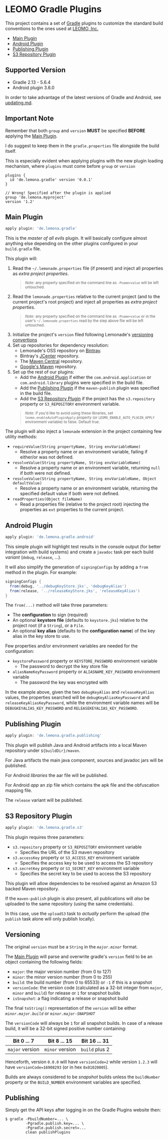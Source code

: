 LEOMO Gradle Plugins
===========================

This project contains a set of [Gradle](http://gradle.org/) plugins to
customize the standard build conventions to the ones used at
[LEOMO, Inc.](http://leomo.io/)

* [Main Plugin](#main-plugin)
* [Android Plugin](#android-plugin)
* [Publishing Plugin](#publishing-plugin)
* [S3 Repository Plugin](#s3-repository-plugin)

Supported Version
-----------------
* Gradle 2.13 - 5.6.4
* Android plugin 3.6.0

In order to take advantage of the latest versions of Gradle and Android, see  [updating.md](updating.md).

Important Note
--------------

Remember that both `group` and `version` **MUST** be specified **BEFORE**
applying the [Main Plugin](#main-plugin).

I do suggest to keep them in the `gradle.properties` file alongside the build
itself.

This is especially evident when applying plugins with the new plugin loading
mechanism, where `plugins` must come before `group` or `version`

```
plugins {
  id 'de.lemona.gradle' version '0.0.1'
}

// Wrong! Specified after the plugin is applied
group 'de.lemona.myproject'
version '1.2'
```


Main Plugin
-----------

```groovy
apply plugin: 'de.lemona.gradle'
```

This is the _master of all evils_ plugin. It will basically configure almost
anything else depending on the other plugins configured in your `build.gradle`
file.

This plugin will:

1. Read the `~/.lemonade.properties` file (if present) and inject all properties
   as _extra project properties_.
   > <small>_Note:_ any property specified on the command line as `-Pname=value`
   > will be left untouched.</small>
2. Read the `lemonade.properties` relative to the current project (and to the
   current project's root project) and inject all properties as _extra project
   properties_.
   > <small>_Note:_ any property specified on the command line as `-Pname=value`
   > or in the user's `~/.lemonade.properties` read by the step above file will
   > be left untouched.</small>
3. Initialize the project's `version` filed following Lemonade's
   [versioning convertions](#versioning)
4. Set up repositories for dependency resolution:
   * Lemonade's OSS repository on [Bintray](https://bintray.com/lemonade/maven).
   * Bintray's [JCenter](https://bintray.com/lemonade/maven) repository.
   * The [Maven Central](http://search.maven.org/) repository.
   * [Google's Maven](https://maven.google.com/) repository.
5. Set up the rest of our plugins:
   * Add the [Android Plugin](#android-plugin) if either the
     `com.android.application` or `com.android.library` plugins were specified
     in the build file.
   * Add the [Publishing Plugin](#publishing-plugin) if the `maven-publish`
     plugin was specified in the build file.
   * Add the [S3 Repository Plugin](#s3-repository-plugin) if the project has
     the `s3.repository` property or `S3_REPOSITORY` environment variable.
   > <small>_Note:_ if you'd like to avoid using these libraries, set `leomo.enableAutoPluginApply` property (or `LEOMO_ENABLE_AUTO_PLUGIN_APPLY` environment variable) to false. Default true.</small>

The plugin will also inject a `lemonade` extension in the project containing
few utility methods:

* `requireValue(String propertyName, String envVariableName)`
  * Resolve a property name or an environment variable, failing if either/or
    was not defined.
* `resolveValue(String propertyName, String envVariableName)`
  * Resolve a property name or an environment variable, returning `null` if
    both were not defined.
* `resolveValue(String propertyName, String envVariableName, Object defaultValue)`
  * Resolve a property name or an environment variable, returning the specified
    default value if both were not defined.
* `readProperties(Object fileName)`
  * Read a properties file (relative to the project root) injecting the
    properties as `ext` properties to the current project.


Android Plugin
--------------

```groovy
apply plugin: 'de.lemona.gradle.android'
```

This simple plugin will highlight test results in the console output (for
better integration with build systems) and create a `javadoc` task per each
build _variant_ (`debug`, `release`, ...).

It will also simplify the generation of `signingConfigs` by adding a `from`
method in the plugin. For example:

```groovy
signingConfigs {
  from(debug, '../debugKeyStore.jks', 'debugKeyAlias')
  from(release, '../releaseKeyStore.jks', 'releaseKeyAlias')
}
```

The `from(...)` method will take three parameters:

* The **configuration** to sign (required)
* An optional **keystore file** (defaults to `keystore.jks`) relative to the
  project root (if a `String`), or a `File`.
* An optional **key alias** (defaults to the **configuration name**) of the
  key alias in the key store to use.

Few properties and/or environment variables are needed for the configuration:

* `keystorePassword` property or `KEYSTORE_PASSWORD` environment variable
  * The password to decrypt the key store file
* `aliasNameKeyPassword` property or `ALIASNAME_KEY_PASSWORD` environment variable
  * The password the key was encrypted with

In the example above, given the two `debugKeyAlias` and `releaseKeyAlias`
values, the properties searched will be `debugKeyAliasKeyPassword` and
`releaseKeyAliasKeyPassword`, while the environment variable names will be
`DEBUGKEYALIAS_KEY_PASSWORD` and `RELEASEKEYALIAS_KEY_PASSWORD`.



Publishing Plugin
-----------------

```groovy
apply plugin: 'de.lemona.gradle.publishing'
```

This plugin will publish Java and Android artifacts into a local Maven
repository under `${buildDir}/maven`.

For Java artifacts the main java component, sources and javadoc jars will
be published.

For Android _libraries_ the aar file will be published.

For Android _app_ an zip file which contains the apk file and the obfuscation mapping file.

The `release` variant will be published.

S3 Repository Plugin
--------------------

```groovy
apply plugin: 'de.lemona.gradle.s3'
```

This plugin requires three parameters:

* `s3.repository` property or `S3_REPOSITORY` environment variable
  * Specifies the URL of the S3 maven repository
* `s3.accessKey` property or `S3_ACCESS_KEY` environment variable
  * Specifies the access key to be used to access the S3 repository
* `s3.secretKey` property or `S3_SECRET_KEY` environment variable
  * Specifies the secret key to be used to access the S3 repository

This plugin will allow dependencies to be resolved against an Amazon S3
backed Maven repository.

If the `maven-publish` plugin is also present, all publications will *also*
be uploaded to the same repository (using the same credentials).

In this case, use the `uploadS3` task to _actually_ perform the upload (the
`publish` task alone will only publish locally).


Versioning
----------

The original `version` must be a `String` in the _`major.minor`_ format.

The [Main Plugin](#main-plugin) will parse and overwrite gradle's `version`
field to be an object containing the following fields:

* `major`: the major version number (from 0 to 127)
* `minor`: the minor version number (from 0 to 255)
* `build`: the build number (from 0 to 65533) or `-1` if this is a snapshot
* `versionCode`: the version code (calculated as a 32-bit integer from `major`,
  `minor` and `build`) for release or `1` for snapshot builds
* `isSnapshot`: a flag indicating a release or snapshot build

The final `toString()` representation of the `version` will be either
_`minor.major.build`_ or _`minor.major-SNAPSHOT`_

The `versionCode` will always be `1` for all snapshot builds. In case of a
release build, it will be a 32-bit signed positive number containing:

|   Bit 0 ... 7   |   Bit 8 ... 15   |  Bit 16 ... 31  |
|:---------------:|:----------------:|:---------------:|
| `major` version | `minor`  version | `build`  plus 2 |

Henceforth, version `0.0.0` will have `versionCode=2` while version `1.2.3`
will have `versionCode=16908293` (or in hex `0x01020005`).

Builds are always considered to be _snapshot_ builds unless the `buildNumber`
property or the `BUILD_NUMBER` environment variables are specified.

Publishing
----------

Simply get the API keys after logging in on the Gradle Plugins website then:

```console
$ gradle -PbuildNumber=... \
         -Pgradle.publish.key=... \
         -Pgradle.publish.secret=...
         clean publishPlugins
```
